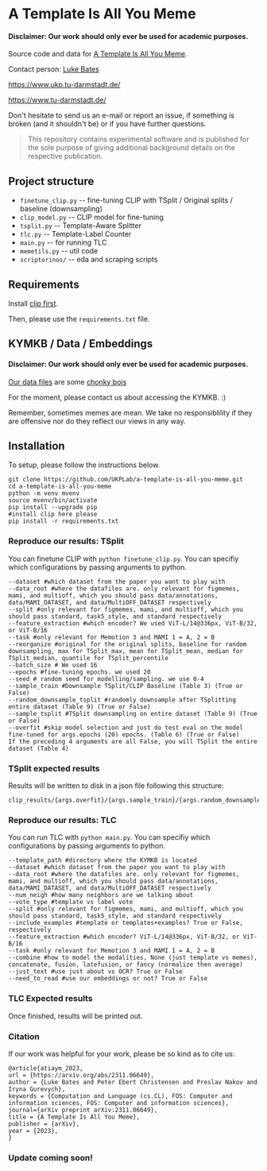 # A Template Is All You Meme
#### Disclaimer: Our work should only ever be used for academic purposes.
Source code and data for [A Template Is All You Meme](https://arxiv.org/abs/2311.06649).

Contact person: [Luke Bates](luke.bates@tu-darmstadt.de)

https://www.ukp.tu-darmstadt.de/

https://www.tu-darmstadt.de/


Don't hesitate to send us an e-mail or report an issue, if something is broken (and it shouldn't be) or if you have further questions.

> This repository contains experimental software and is published for the sole purpose of giving additional background details on the respective publication.

## Project structure
* `finetune_clip.py` -- fine-tuning CLIP with TSplit / Original splits / baseline (downsampling)
* `clip_model.py` -- CLIP model for fine-tuning
* `tsplit.py` -- Template-Aware Splitter
* `tlc.py` -- Template-Label Counter
* `main.py` -- for running TLC
* `memetils.py` -- util code
* `scriptorinos/` -- eda and scraping scripts

## Requirements
Install [clip first](https://github.com/openai/CLIP).

Then, please use the `requirements.txt` file. 

## KYMKB / Data / Embeddings
#### Disclaimer: Our work should only ever be used for academic purposes.
[Our data files](https://knowyourmeme.com/memes/chonk-oh-lawd-he-comin) are some [chonky bois](https://knowyourmeme.com/memes/big-chungus)

For the moment, please contact us about accessing the KYMKB. :)

Remember, sometimes memes are mean. We take no responsiblility if they are offensive nor do they reflect our views in any way.

## Installation
To setup, please follow the instructions below.
```
git clone https://github.com/UKPLab/a-template-is-all-you-meme.git
cd a-template-is-all-you-meme
python -m venv mvenv
source mvenv/bin/activate
pip install --upgrade pip
#install clip here please
pip install -r requirements.txt
```
### Reproduce our results: TSplit
You can finetune CLIP with `python finetune_clip.py`. You can specifiy which configurations by passing arguments to python.
```
--dataset #which dataset from the paper you want to play with
--data_root #where the datafiles are. only relevant for figmemes, mami, and multioff, which you should pass data/annotations, data/MAMI_DATASET, and data/MultiOFF_DATASET respectively
--split #only relevant for figmemes, mami, and multioff, which you should pass standard, task5_style, and standard respectively
--feature_extraction #which encoder? We used ViT-L/14@336px, ViT-B/32, or ViT-B/16
--task #only relevant for Memotion 3 and MAMI 1 = A, 2 = B
--reorganize #original for the original splits, baseline for random downsampling, max for TSplit_max, mean for TSplit_mean, median for TSplit_median, quantile for TSplit_percentile
--batch_size # We used 16
--epochs #fine-tuning epochs. we used 20
--seed # random seed for modelling/sampling. we use 0-4
--sample_train #Downsample TSplit/CLIP Baseline (Table 3) (True or False)
--random_downsample_tsplit #randomly downsample after TSplitting entire dataset (Table 9) (True or False)
--sample_tsplit #TSplit downsampling on entire dataset (Table 9) (True or False)
--overfit #skip model selection and just do test eval on the model fine-tuned for args.epochs (20) epochs. (Table 6) (True or False)
If the preceding 4 arguments are all False, you will TSplit the entire dataset (Table 4)
```
### TSplit expected results
Results will be written to disk in a json file following this structure:
```
clip_results/{args.overfit}/{args.sample_train}/{args.random_downsample_tsplit}/{args.sample_tsplit}/{args.dataset}/{args.reorganize}/{args.feature}/{args.task}/{args.seed}/
```
### Reproduce our results: TLC

You can run TLC with `python main.py`. You can specifiy which configurations by passing arguments to python.
```
--template_path #directory where the KYMKB is located
--dataset #which dataset from the paper you want to play with
--data_root #where the datafiles are. only relevant for figmemes, mami, and multioff, which you should pass data/annotations, data/MAMI_DATASET, and data/MultiOFF_DATASET respectively
--num_neigh #how many neighbors are we talking about
--vote_type #template vs label vote
--split #only relevant for figmemes, mami, and multioff, which you should pass standard, task5_style, and standard respectively
--include_examples #template or templates+examples? True or False, respectively
--feature_extraction #which encoder? ViT-L/14@336px, ViT-B/32, or ViT-B/16
--task #only relevant for Memotion 3 and MAMI 1 = A, 2 = B
--combine #how to model the modalities, None (just template vs memes), concatenate, fusion, latefusion, or fancy (normalize then average)
--just_text #use just about vs OCR? True or False
--need_to_read #use our embeddings or not? True or False
```


### TLC Expected results
Once finished, results will be printed out.

### Citation
If our work was helpful for your work, please be so kind as to cite us:
```
@article{atiaym_2023,
url = {https://arxiv.org/abs/2311.06649},
author = {Luke Bates and Peter Ebert Christensen and Preslav Nakov and Iryna Gurevych},
keywords = {Computation and Language (cs.CL), FOS: Computer and information sciences, FOS: Computer and information sciences},
journal={arXiv preprint arXiv:2311.06649},
title = {A Template Is All You Meme},
publisher = {arXiv},
year = {2023},
}
```

### Update coming soon!
